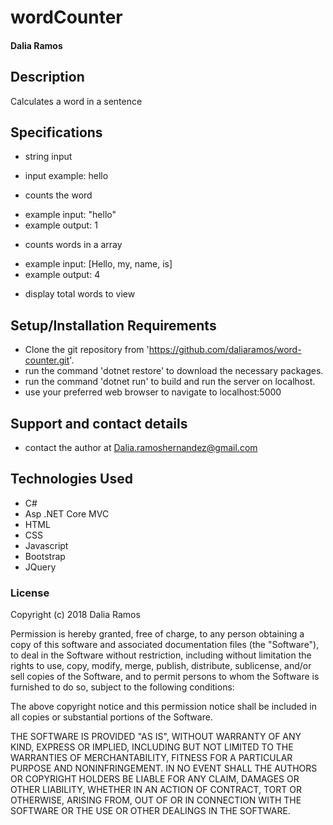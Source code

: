 
# wordCounter

#### Dalia Ramos

## Description
Calculates a word in a sentence

## Specifications
* string input
-  input example: hello

* counts the word
- example input: "hello"
- example output: 1

* counts words in a array
- example input: [Hello, my, name, is]
- example output: 4

* display total words to view




## Setup/Installation Requirements

* Clone the git repository from 'https://github.com/daliaramos/word-counter.git'.
* run the command 'dotnet restore' to download the necessary packages.
* run the command 'dotnet run' to build and run the server on localhost.
* use your preferred web browser to navigate to localhost:5000


## Support and contact details

* contact the author at Dalia.ramoshernandez@gmail.com
## Technologies Used

* C#
* Asp .NET Core MVC
* HTML
* CSS
* Javascript
* Bootstrap
* JQuery

### License

Copyright (c) 2018 Dalia Ramos

Permission is hereby granted, free of charge, to any person obtaining a copy of this software and associated documentation files (the "Software"), to deal in the Software without restriction, including without limitation the rights to use, copy, modify, merge, publish, distribute, sublicense, and/or sell copies of the Software, and to permit persons to whom the Software is furnished to do so, subject to the following conditions:

The above copyright notice and this permission notice shall be included in all copies or substantial portions of the Software.

THE SOFTWARE IS PROVIDED "AS IS", WITHOUT WARRANTY OF ANY KIND, EXPRESS OR IMPLIED, INCLUDING BUT NOT LIMITED TO THE WARRANTIES OF MERCHANTABILITY, FITNESS FOR A PARTICULAR PURPOSE AND NONINFRINGEMENT. IN NO EVENT SHALL THE AUTHORS OR COPYRIGHT HOLDERS BE LIABLE FOR ANY CLAIM, DAMAGES OR OTHER LIABILITY, WHETHER IN AN ACTION OF CONTRACT, TORT OR OTHERWISE, ARISING FROM, OUT OF OR IN CONNECTION WITH THE SOFTWARE OR THE USE OR OTHER DEALINGS IN THE SOFTWARE.
